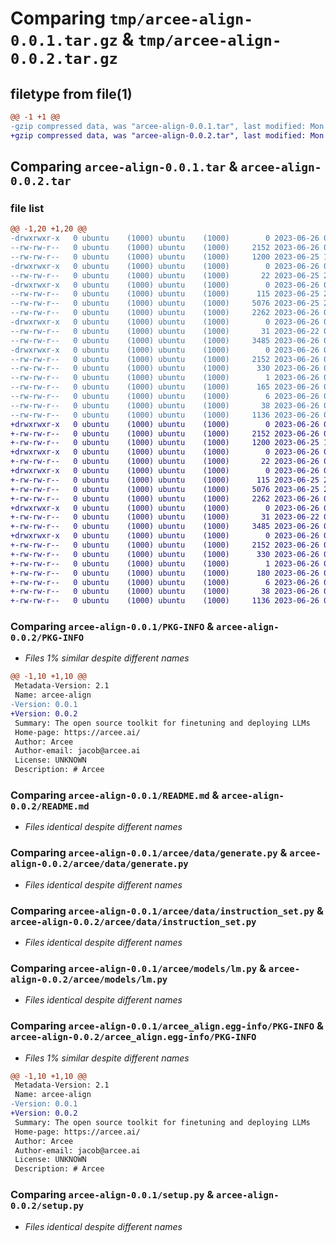 # Comparing `tmp/arcee-align-0.0.1.tar.gz` & `tmp/arcee-align-0.0.2.tar.gz`

## filetype from file(1)

```diff
@@ -1 +1 @@
-gzip compressed data, was "arcee-align-0.0.1.tar", last modified: Mon Jun 26 04:17:10 2023, max compression
+gzip compressed data, was "arcee-align-0.0.2.tar", last modified: Mon Jun 26 04:36:13 2023, max compression
```

## Comparing `arcee-align-0.0.1.tar` & `arcee-align-0.0.2.tar`

### file list

```diff
@@ -1,20 +1,20 @@
-drwxrwxr-x   0 ubuntu    (1000) ubuntu    (1000)        0 2023-06-26 04:17:10.788679 arcee-align-0.0.1/
--rw-rw-r--   0 ubuntu    (1000) ubuntu    (1000)     2152 2023-06-26 04:17:10.788679 arcee-align-0.0.1/PKG-INFO
--rw-rw-r--   0 ubuntu    (1000) ubuntu    (1000)     1200 2023-06-25 17:41:45.000000 arcee-align-0.0.1/README.md
-drwxrwxr-x   0 ubuntu    (1000) ubuntu    (1000)        0 2023-06-26 04:17:10.772679 arcee-align-0.0.1/arcee/
--rw-rw-r--   0 ubuntu    (1000) ubuntu    (1000)       22 2023-06-25 23:36:58.000000 arcee-align-0.0.1/arcee/__init__.py
-drwxrwxr-x   0 ubuntu    (1000) ubuntu    (1000)        0 2023-06-26 04:17:10.776679 arcee-align-0.0.1/arcee/data/
--rw-rw-r--   0 ubuntu    (1000) ubuntu    (1000)      115 2023-06-25 23:31:22.000000 arcee-align-0.0.1/arcee/data/__init__.py
--rw-rw-r--   0 ubuntu    (1000) ubuntu    (1000)     5076 2023-06-25 23:39:47.000000 arcee-align-0.0.1/arcee/data/generate.py
--rw-rw-r--   0 ubuntu    (1000) ubuntu    (1000)     2262 2023-06-26 03:23:40.000000 arcee-align-0.0.1/arcee/data/instruction_set.py
-drwxrwxr-x   0 ubuntu    (1000) ubuntu    (1000)        0 2023-06-26 04:17:10.780679 arcee-align-0.0.1/arcee/models/
--rw-rw-r--   0 ubuntu    (1000) ubuntu    (1000)       31 2023-06-22 05:12:31.000000 arcee-align-0.0.1/arcee/models/__init__.py
--rw-rw-r--   0 ubuntu    (1000) ubuntu    (1000)     3485 2023-06-26 03:23:40.000000 arcee-align-0.0.1/arcee/models/lm.py
-drwxrwxr-x   0 ubuntu    (1000) ubuntu    (1000)        0 2023-06-26 04:17:10.788679 arcee-align-0.0.1/arcee_align.egg-info/
--rw-rw-r--   0 ubuntu    (1000) ubuntu    (1000)     2152 2023-06-26 04:17:10.000000 arcee-align-0.0.1/arcee_align.egg-info/PKG-INFO
--rw-rw-r--   0 ubuntu    (1000) ubuntu    (1000)      330 2023-06-26 04:17:10.000000 arcee-align-0.0.1/arcee_align.egg-info/SOURCES.txt
--rw-rw-r--   0 ubuntu    (1000) ubuntu    (1000)        1 2023-06-26 04:17:10.000000 arcee-align-0.0.1/arcee_align.egg-info/dependency_links.txt
--rw-rw-r--   0 ubuntu    (1000) ubuntu    (1000)      165 2023-06-26 04:17:10.000000 arcee-align-0.0.1/arcee_align.egg-info/requires.txt
--rw-rw-r--   0 ubuntu    (1000) ubuntu    (1000)        6 2023-06-26 04:17:10.000000 arcee-align-0.0.1/arcee_align.egg-info/top_level.txt
--rw-rw-r--   0 ubuntu    (1000) ubuntu    (1000)       38 2023-06-26 04:17:10.788679 arcee-align-0.0.1/setup.cfg
--rw-rw-r--   0 ubuntu    (1000) ubuntu    (1000)     1136 2023-06-26 04:17:02.000000 arcee-align-0.0.1/setup.py
+drwxrwxr-x   0 ubuntu    (1000) ubuntu    (1000)        0 2023-06-26 04:36:13.652157 arcee-align-0.0.2/
+-rw-rw-r--   0 ubuntu    (1000) ubuntu    (1000)     2152 2023-06-26 04:36:13.652157 arcee-align-0.0.2/PKG-INFO
+-rw-rw-r--   0 ubuntu    (1000) ubuntu    (1000)     1200 2023-06-25 17:41:45.000000 arcee-align-0.0.2/README.md
+drwxrwxr-x   0 ubuntu    (1000) ubuntu    (1000)        0 2023-06-26 04:36:13.636157 arcee-align-0.0.2/arcee/
+-rw-rw-r--   0 ubuntu    (1000) ubuntu    (1000)       22 2023-06-26 04:36:09.000000 arcee-align-0.0.2/arcee/__init__.py
+drwxrwxr-x   0 ubuntu    (1000) ubuntu    (1000)        0 2023-06-26 04:36:13.640157 arcee-align-0.0.2/arcee/data/
+-rw-rw-r--   0 ubuntu    (1000) ubuntu    (1000)      115 2023-06-25 23:31:22.000000 arcee-align-0.0.2/arcee/data/__init__.py
+-rw-rw-r--   0 ubuntu    (1000) ubuntu    (1000)     5076 2023-06-25 23:39:47.000000 arcee-align-0.0.2/arcee/data/generate.py
+-rw-rw-r--   0 ubuntu    (1000) ubuntu    (1000)     2262 2023-06-26 03:23:40.000000 arcee-align-0.0.2/arcee/data/instruction_set.py
+drwxrwxr-x   0 ubuntu    (1000) ubuntu    (1000)        0 2023-06-26 04:36:13.644157 arcee-align-0.0.2/arcee/models/
+-rw-rw-r--   0 ubuntu    (1000) ubuntu    (1000)       31 2023-06-22 05:12:31.000000 arcee-align-0.0.2/arcee/models/__init__.py
+-rw-rw-r--   0 ubuntu    (1000) ubuntu    (1000)     3485 2023-06-26 03:23:40.000000 arcee-align-0.0.2/arcee/models/lm.py
+drwxrwxr-x   0 ubuntu    (1000) ubuntu    (1000)        0 2023-06-26 04:36:13.648157 arcee-align-0.0.2/arcee_align.egg-info/
+-rw-rw-r--   0 ubuntu    (1000) ubuntu    (1000)     2152 2023-06-26 04:36:13.000000 arcee-align-0.0.2/arcee_align.egg-info/PKG-INFO
+-rw-rw-r--   0 ubuntu    (1000) ubuntu    (1000)      330 2023-06-26 04:36:13.000000 arcee-align-0.0.2/arcee_align.egg-info/SOURCES.txt
+-rw-rw-r--   0 ubuntu    (1000) ubuntu    (1000)        1 2023-06-26 04:36:13.000000 arcee-align-0.0.2/arcee_align.egg-info/dependency_links.txt
+-rw-rw-r--   0 ubuntu    (1000) ubuntu    (1000)      180 2023-06-26 04:36:13.000000 arcee-align-0.0.2/arcee_align.egg-info/requires.txt
+-rw-rw-r--   0 ubuntu    (1000) ubuntu    (1000)        6 2023-06-26 04:36:13.000000 arcee-align-0.0.2/arcee_align.egg-info/top_level.txt
+-rw-rw-r--   0 ubuntu    (1000) ubuntu    (1000)       38 2023-06-26 04:36:13.652157 arcee-align-0.0.2/setup.cfg
+-rw-rw-r--   0 ubuntu    (1000) ubuntu    (1000)     1136 2023-06-26 04:17:02.000000 arcee-align-0.0.2/setup.py
```

### Comparing `arcee-align-0.0.1/PKG-INFO` & `arcee-align-0.0.2/PKG-INFO`

 * *Files 1% similar despite different names*

```diff
@@ -1,10 +1,10 @@
 Metadata-Version: 2.1
 Name: arcee-align
-Version: 0.0.1
+Version: 0.0.2
 Summary: The open source toolkit for finetuning and deploying LLMs
 Home-page: https://arcee.ai/
 Author: Arcee
 Author-email: jacob@arcee.ai
 License: UNKNOWN
 Description: # Arcee
```

### Comparing `arcee-align-0.0.1/README.md` & `arcee-align-0.0.2/README.md`

 * *Files identical despite different names*

### Comparing `arcee-align-0.0.1/arcee/data/generate.py` & `arcee-align-0.0.2/arcee/data/generate.py`

 * *Files identical despite different names*

### Comparing `arcee-align-0.0.1/arcee/data/instruction_set.py` & `arcee-align-0.0.2/arcee/data/instruction_set.py`

 * *Files identical despite different names*

### Comparing `arcee-align-0.0.1/arcee/models/lm.py` & `arcee-align-0.0.2/arcee/models/lm.py`

 * *Files identical despite different names*

### Comparing `arcee-align-0.0.1/arcee_align.egg-info/PKG-INFO` & `arcee-align-0.0.2/arcee_align.egg-info/PKG-INFO`

 * *Files 1% similar despite different names*

```diff
@@ -1,10 +1,10 @@
 Metadata-Version: 2.1
 Name: arcee-align
-Version: 0.0.1
+Version: 0.0.2
 Summary: The open source toolkit for finetuning and deploying LLMs
 Home-page: https://arcee.ai/
 Author: Arcee
 Author-email: jacob@arcee.ai
 License: UNKNOWN
 Description: # Arcee
```

### Comparing `arcee-align-0.0.1/setup.py` & `arcee-align-0.0.2/setup.py`

 * *Files identical despite different names*

